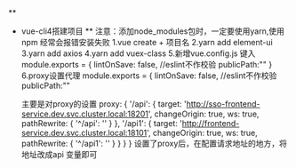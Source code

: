 ** 
* vue-cli4搭建项目
** 
注意：添加node_modules包时，一定要使用yarn,使用npm 经常会报错安装失败
1.vue create + 项目名
2.yarn add element-ui
3.yarn add axios
4.yarn add vuex-class
5.新增vue.config.js
键入module.exports = {
    lintOnSave: false, //eslint不作校验
    publicPath:""
}
6.proxy设置代理
module.exports = {
    lintOnSave: false, //eslint不作校验
    publicPath:""

    主要是对proxy的设置
    proxy: {
        '/api': {
            target: 'http://sso-frontend-service.dev.svc.cluster.local:18201',
            changeOrigin: true,
            ws: true,
            pathRewrite: {
                '^/api': ''
            }
        },
        '/api1': {
            target: 'http://frontend-service.dev.svc.cluster.local:18101',
            changeOrigin: true,
            ws: true,
            pathRewrite: {
                '^/api1': ''
            }
        }
    }
}
设置了proxy后，在配置请求地址的地方，将地址改成api 变量即可